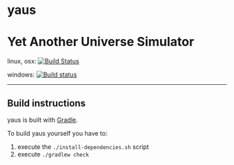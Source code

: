 # yaus
Yet Another Universe Simulator
==============================

linux, osx:
[![Build Status](https://travis-ci.org/apetrozzelli/yaus.png?branch=master)](https://travis-ci.org/apetrozzelli/yaus)

windows:
[![Build status](https://ci.appveyor.com/api/projects/status/navecp6nfn90tq0r/branch/master?svg=true)](https://ci.appveyor.com/project/apetrozzelli/yaus/branch/master)

***

Build instructions
------------------
yaus is built with [Gradle](http://gradle.org/ "Realize Build Happiness").

To build yaus yourself you have to:

1. execute the `./install-dependencies.sh` script
2. execute `./gradlew check`
